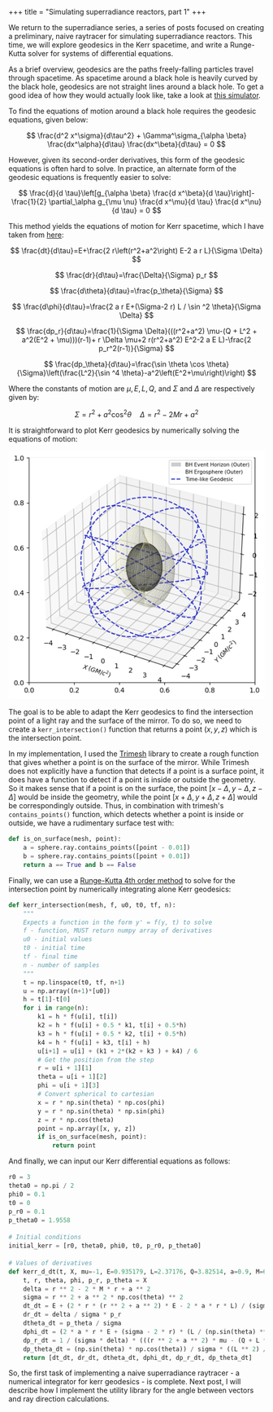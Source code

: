 +++
title = "Simulating superradiance reactors, part 1"
+++

We return to the superradiance series, a series of posts focused on creating a preliminary, naive raytracer for simulating superradiance reactors. This time, we will explore geodesics in the Kerr spacetime, and write a Runge-Kutta solver for systems of differential equations.

<!-- more -->

As a brief overview, geodesics are the paths freely-falling particles travel through spacetime. As spacetime around a black hole is heavily curved by the black hole, geodesics are not straight lines around a black hole. To get a good idea of how they would actually look like, take a look at [this simulator](https://alexnieddu.github.io/Kerr-Black-Holes/Web/KerrGeodesicSimulator.html).

To find the equations of motion around a black hole requires the geodesic equations, given below:

$$
\frac{d^2 x^\sigma}{d\tau^2} + \Gamma^\sigma_{\alpha \beta} \frac{dx^\alpha}{d\tau} \frac{dx^\beta}{d\tau} = 0
$$

However, given its second-order derivatives, this form of the geodesic equations is often hard to solve. In practice, an alternate form of the geodesic equations is frequently easier to solve:

$$
\frac{d}{d \tau}\left[g_{\alpha \beta} \frac{d x^\beta}{d \tau}\right]-\frac{1}{2} \partial_\alpha g_{\mu \nu} \frac{d x^\mu}{d \tau} \frac{d x^\nu}{d \tau} = 0
$$

This method yields the equations of motion for Kerr spacetime, which I have taken from [here](https://alexnieddu.github.io/Kerr-Black-Holes/):

$$
\frac{dt}{d\tau}=E+\frac{2 r\left(r^2+a^2\right) E-2 a r L}{\Sigma \Delta}
$$

$$
\frac{dr}{d\tau}=\frac{\Delta}{\Sigma} p_r
$$

$$
\frac{d\theta}{d\tau}=\frac{p_\theta}{\Sigma}
$$

$$
\frac{d\phi}{d\tau}=\frac{2 a r E+(\Sigma-2 r) L / \sin ^2 \theta}{\Sigma \Delta}
$$

$$
\frac{dp_r}{d\tau}=\frac{1}{\Sigma \Delta}(((r^2+a^2) \mu-(Q + L^2 + a^2(E^2 + \mu)))(r-1)+
r \Delta \mu+2 r(r^2+a^2) E^2-2 a E L)-\frac{2 p_r^2(r-1)}{\Sigma}
$$

$$
\frac{dp_\theta}{d\tau}=\frac{\sin \theta \cos \theta}{\Sigma}\left(\frac{L^2}{\sin ^4 \theta}-a^2\left(E^2+\mu\right)\right)
$$

Where the constants of motion are $\mu, E, L, Q$, and $\Sigma$ and $\Delta$ are respectively given by:

$$
\Sigma = r^2 + a^2 \cos^2 \theta
\quad
\Delta = r^2 - 2 M r + a^2
$$

It is straightforward to plot Kerr geodesics by numerically solving the equations of motion:

![Kerr geodesics](kerr_geodesics.png)

The goal is to be able to adapt the Kerr geodesics to find the intersection point of a light ray and the surface of the mirror. To do so, we need to create a `kerr_intersection()` function that returns a point $(x, y, z)$ which is the intersection point.

In my implementation, I used the [Trimesh](https://trimsh.org/) library to create a rough function that gives whether a point is on the surface of the mirror. While Trimesh does not explicitly have a function that detects if a point is a surface point, it does have a function to detect if a point is inside or outside the geometry. So it makes sense that if a point is on the surface, the point $[x - \Delta, y - \Delta, z - \Delta]$ would be inside the geometry, while the point $[x + \Delta, y + \Delta, z + \Delta]$ would be correspondingly outside. Thus, in combination with trimesh's `contains_points()` function, which detects whether a point is inside or outside, we have a rudimentary surface test with:

```python
def is_on_surface(mesh, point):
    a = sphere.ray.contains_points([point - 0.01])
    b = sphere.ray.contains_points([point + 0.01])
    return a == True and b == False
```

Finally, we can use a [Runge-Kutta 4th order method](https://stackoverflow.com/questions/63811138/solving-system-of-coupled-differential-equations-using-runge-kutta-in-python) to solve for the intersection point by numerically integrating alone Kerr geodesics:

```python
def kerr_intersection(mesh, f, u0, t0, tf, n):
    """
    Expects a function in the form y' = f(y, t) to solve
    f - function, MUST return numpy array of derivatives
    u0 - initial values
    t0 - initial time
    tf - final time
    n - number of samples
    """
    t = np.linspace(t0, tf, n+1)
    u = np.array((n+1)*[u0])
    h = t[1]-t[0]
    for i in range(n):
        k1 = h * f(u[i], t[i])
        k2 = h * f(u[i] + 0.5 * k1, t[i] + 0.5*h)
        k3 = h * f(u[i] + 0.5 * k2, t[i] + 0.5*h)
        k4 = h * f(u[i] + k3, t[i] + h)
        u[i+1] = u[i] + (k1 + 2*(k2 + k3 ) + k4) / 6
        # Get the position from the step
        r = u[i + 1][1]
        theta = u[i + 1][2]
        phi = u[i + 1][3]
        # Convert spherical to cartesian
        x = r * np.sin(theta) * np.cos(phi)
        y = r * np.sin(theta) * np.sin(phi)
        z = r * np.cos(theta)
        point = np.array([x, y, z])
        if is_on_surface(mesh, point):
            return point
```

And finally, we can input our Kerr differential equations as follows:

```python
r0 = 3
theta0 = np.pi / 2
phi0 = 0.1
t0 = 0
p_r0 = 0.1
p_theta0 = 1.9558

# Initial conditions
initial_kerr = [r0, theta0, phi0, t0, p_r0, p_theta0]

# Values of derivatives
def kerr_d_dt(t, X, mu=-1, E=0.935179, L=2.37176, Q=3.82514, a=0.9, M=6e30):
    t, r, theta, phi, p_r, p_theta = X
    delta = r ** 2 - 2 * M * r + a ** 2
    sigma = r ** 2 + a ** 2 * np.cos(theta) ** 2
    dt_dt = E + (2 * r * (r ** 2 + a ** 2) * E - 2 * a * r * L) / (sigma * delta)
    dr_dt = delta / sigma * p_r
    dtheta_dt = p_theta / sigma
    dphi_dt = (2 * a * r * E + (sigma - 2 * r) * (L / (np.sin(theta) ** 2))) / (sigma * delta)
    dp_r_dt = 1 / (sigma * delta) * (((r ** 2 + a ** 2) * mu - (Q + L ** 2 + a ** 2 * (E ** 2 + mu))) * (r - 1) + r * delta * mu + 2 * r * (r ** 2 + a ** 2) * E ** 2 - 2 * a * E * L - (2 * (p_r ** 2) * (r-1)) / sigma)
    dp_theta_dt = (np.sin(theta) * np.cos(theta)) / sigma * ((L ** 2) / ((np.sin(theta) ** 4)) - a ** 2 * (E ** 2 + mu))
    return [dt_dt, dr_dt, dtheta_dt, dphi_dt, dp_r_dt, dp_theta_dt]
```

So, the first task of implementing a naive superradiance raytracer - a numerical integrator for kerr geodesics - is complete. Next post, I will describe how I implement the utility library for the angle between vectors and ray direction calculations.
